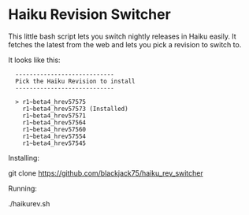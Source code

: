 # Haiku Revision Switcher

This little bash script lets you switch nightly releases in Haiku easily. It fetches the latest from the web and lets you pick a revision to switch to.

It looks like this:

```
  ----------------------------
  Pick the Haiku Revision to install
  ----------------------------
  
  > r1~beta4_hrev57575
    r1~beta4_hrev57573 (Installed)
    r1~beta4_hrev57571
    r1~beta4_hrev57564
    r1~beta4_hrev57560
    r1~beta4_hrev57554
    r1~beta4_hrev57545
```

Installing:

  git clone https://github.com/blackjack75/haiku_rev_switcher

Running:

  ./haikurev.sh

